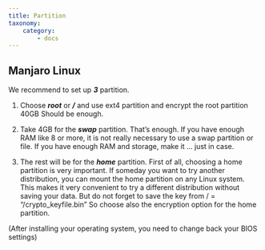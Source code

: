 ```yaml
---
title: Partition
taxonomy:
    category:
        - docs
---
```


## Manjaro Linux
We recommend to set up **_3_** partition.

1. Choose **_root_** or **_/_** and use ext4 partition and encrypt the root partition 40GB Should be enough.

2. Take 4GB for the **_swap_** partition. That’s enough. If you have enough RAM like 8 or more, it is not really necessary to use a swap partition or file. If you have enough RAM and storage, make it ... just in case.

3. The rest will be for the **_home_** partition. First of all, choosing a home partition is very important. If someday you want to try another distribution, you can mount the home partition on any Linux system.
This makes it very convenient to try a different distribution without saving your data. But do not forget to save the key from / = “/crypto_keyfile.bin”
So choose also the encryption option for the home partition.

(After installing your operating system, you need to change back your BIOS settings)